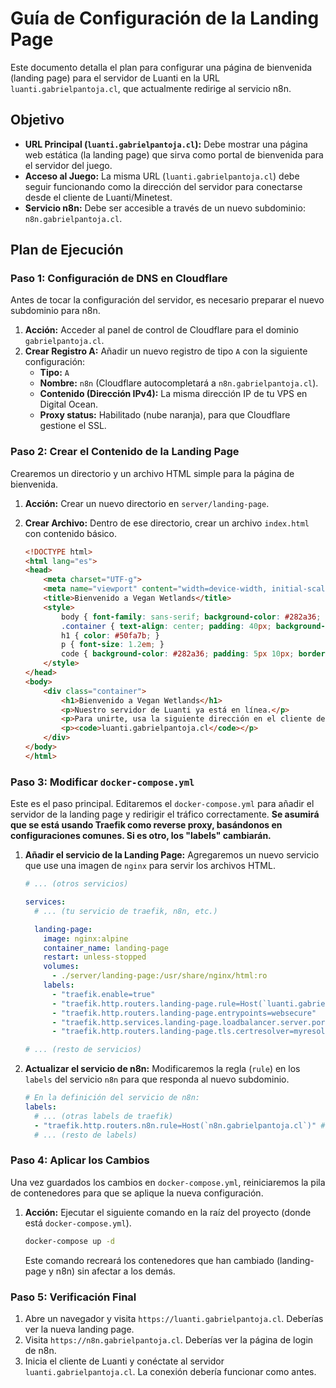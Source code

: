 # Guía de Configuración de la Landing Page

Este documento detalla el plan para configurar una página de bienvenida (landing page) para el servidor de Luanti en la URL `luanti.gabrielpantoja.cl`, que actualmente redirige al servicio n8n.

## Objetivo

-   **URL Principal (`luanti.gabrielpantoja.cl`):** Debe mostrar una página web estática (la landing page) que sirva como portal de bienvenida para el servidor del juego.
-   **Acceso al Juego:** La misma URL (`luanti.gabrielpantoja.cl`) debe seguir funcionando como la dirección del servidor para conectarse desde el cliente de Luanti/Minetest.
-   **Servicio n8n:** Debe ser accesible a través de un nuevo subdominio: `n8n.gabrielpantoja.cl`.

## Plan de Ejecución

### Paso 1: Configuración de DNS en Cloudflare

Antes de tocar la configuración del servidor, es necesario preparar el nuevo subdominio para n8n.

1.  **Acción:** Acceder al panel de control de Cloudflare para el dominio `gabrielpantoja.cl`.
2.  **Crear Registro A:** Añadir un nuevo registro de tipo `A` con la siguiente configuración:
    -   **Tipo:** `A`
    -   **Nombre:** `n8n` (Cloudflare autocompletará a `n8n.gabrielpantoja.cl`).
    -   **Contenido (Dirección IPv4):** La misma dirección IP de tu VPS en Digital Ocean.
    -   **Proxy status:** Habilitado (nube naranja), para que Cloudflare gestione el SSL.

### Paso 2: Crear el Contenido de la Landing Page

Crearemos un directorio y un archivo HTML simple para la página de bienvenida.

1.  **Acción:** Crear un nuevo directorio en `server/landing-page`.
2.  **Crear Archivo:** Dentro de ese directorio, crear un archivo `index.html` con contenido básico.

    ```html
    <!DOCTYPE html>
    <html lang="es">
    <head>
        <meta charset="UTF-g">
        <meta name="viewport" content="width=device-width, initial-scale=1.0">
        <title>Bienvenido a Vegan Wetlands</title>
        <style>
            body { font-family: sans-serif; background-color: #282a36; color: #f8f8f2; display: flex; justify-content: center; align-items: center; height: 100vh; margin: 0; }
            .container { text-align: center; padding: 40px; background-color: #44475a; border-radius: 10px; box-shadow: 0 4px 8px rgba(0,0,0,0.3); }
            h1 { color: #50fa7b; }
            p { font-size: 1.2em; }
            code { background-color: #282a36; padding: 5px 10px; border-radius: 5px; }
        </style>
    </head>
    <body>
        <div class="container">
            <h1>Bienvenido a Vegan Wetlands</h1>
            <p>Nuestro servidor de Luanti ya está en línea.</p>
            <p>Para unirte, usa la siguiente dirección en el cliente del juego:</p>
            <p><code>luanti.gabrielpantoja.cl</code></p>
        </div>
    </body>
    </html>
    ```

### Paso 3: Modificar `docker-compose.yml`

Este es el paso principal. Editaremos el `docker-compose.yml` para añadir el servidor de la landing page y redirigir el tráfico correctamente. **Se asumirá que se está usando Traefik como reverse proxy, basándonos en configuraciones comunes. Si es otro, los "labels" cambiarán.**

1.  **Añadir el servicio de la Landing Page:** Agregaremos un nuevo servicio que use una imagen de `nginx` para servir los archivos HTML.

    ```yaml
    # ... (otros servicios)

    services:
      # ... (tu servicio de traefik, n8n, etc.)

      landing-page:
        image: nginx:alpine
        container_name: landing-page
        restart: unless-stopped
        volumes:
          - ./server/landing-page:/usr/share/nginx/html:ro
        labels:
          - "traefik.enable=true"
          - "traefik.http.routers.landing-page.rule=Host(`luanti.gabrielpantoja.cl`)"
          - "traefik.http.routers.landing-page.entrypoints=websecure"
          - "traefik.http.services.landing-page.loadbalancer.server.port=80"
          - "traefik.http.routers.landing-page.tls.certresolver=myresolver" # Reemplazar 'myresolver' con el nombre de tu certresolver de Traefik

    # ... (resto de servicios)
    ```

2.  **Actualizar el servicio de n8n:** Modificaremos la regla (`rule`) en los `labels` del servicio `n8n` para que responda al nuevo subdominio.

    ```yaml
    # En la definición del servicio de n8n:
    labels:
      # ... (otras labels de traefik)
      - "traefik.http.routers.n8n.rule=Host(`n8n.gabrielpantoja.cl`)" # <-- ESTA LÍNEA CAMBIA
      # ... (resto de labels)
    ```

### Paso 4: Aplicar los Cambios

Una vez guardados los cambios en `docker-compose.yml`, reiniciaremos la pila de contenedores para que se aplique la nueva configuración.

1.  **Acción:** Ejecutar el siguiente comando en la raíz del proyecto (donde está `docker-compose.yml`).
    ```bash
    docker-compose up -d
    ```
    Este comando recreará los contenedores que han cambiado (landing-page y n8n) sin afectar a los demás.

### Paso 5: Verificación Final

1.  Abre un navegador y visita `https://luanti.gabrielpantoja.cl`. Deberías ver la nueva landing page.
2.  Visita `https://n8n.gabrielpantoja.cl`. Deberías ver la página de login de n8n.
3.  Inicia el cliente de Luanti y conéctate al servidor `luanti.gabrielpantoja.cl`. La conexión debería funcionar como antes.
